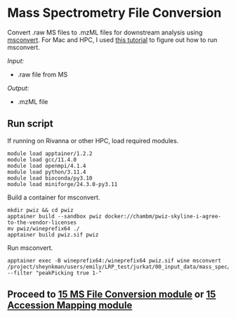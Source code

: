 # Mass Spectrometry File Conversion 
Convert .raw MS files to .mzML files for downstream analysis using [msconvert](https://proteowizard.sourceforge.io/tools/msconvert.html). For Mac and HPC, I used [this tutorial](https://github.com/Jiung-Wen/msdial) to figure out how to run msconvert.

_Input:_ <br />
- .raw file from MS 
  
_Output:_
- .mzML file

## Run script
If running on Rivanna or other HPC, load required modules. 
```
module load apptainer/1.2.2
module load gcc/11.4.0  
module load openmpi/4.1.4
module load python/3.11.4
module load bioconda/py3.10
module load miniforge/24.3.0-py3.11
```
Build a container for msconvert. 
```
mkdir pwiz && cd pwiz
apptainer build --sandbox pwiz docker://chambm/pwiz-skyline-i-agree-to-the-vendor-licenses
mv pwiz/wineprefix64 ./
apptainer build pwiz.sif pwiz 
```
Run msconvert.
```
apptainer exec -B wineprefix64:/wineprefix64 pwiz.sif wine msconvert /project/sheynkman/users/emily/LRP_test/jurkat/00_input_data/mass_spec/120426_Jurkat_highLC_Frac2.raw --filter "peakPicking true 1-"
```

## Proceed to [15 MS File Conversion module](https://github.com/efwatts/LRP_Troubleshooting/tree/main/15_MS_file_convert) or [15 Accession Mapping module](https://github.com/efwatts/LRP_Troubleshooting/tree/main/15_MS_file_convert)
